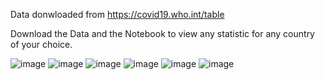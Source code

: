Data donwloaded from https://covid19.who.int/table

Download the Data and the Notebook to view any statistic for any country of your choice.

![image](https://i.ibb.co/KNX6RtQ/1.png)
![image](https://i.ibb.co/dPrBjKc/2.png)
![image](https://i.ibb.co/WfR6Wqm/3.png)
![image](https://i.ibb.co/4jzLRdY/4.png)
![image](https://i.ibb.co/WnWZgGZ/5.png)
![image](https://i.ibb.co/7SxfwL4/6.png)